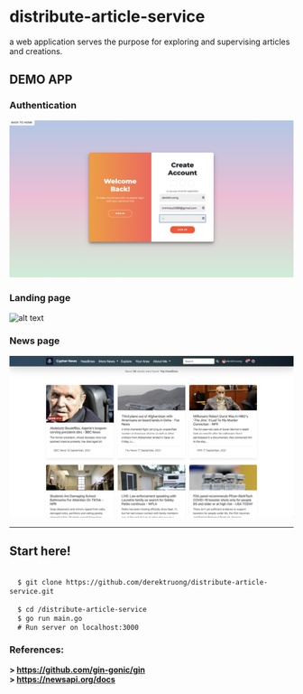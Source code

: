 # distribute-article-service
a web application serves the purpose for exploring and supervising articles and creations.

## DEMO APP
### Authentication
![alt text](./public/assets/screenshot/auth.png?raw=true "Optional Title")
### Landing page
![alt text](./public/assets/screenshot/landing.png?raw=true "Optional Title")
### News page
![alt text](./public/assets/screenshot/news.png?raw=true "Optional Title")


<hr>
<h2>Start here!</h3>
<pre><code>
  $ git clone https://github.com/derektruong/distribute-article-service.git<br>
  $ cd /distribute-article-service
  $ go run main.go
  # Run server on localhost:3000
</pre></code>

### References:
  <strong>> https://github.com/gin-gonic/gin</strong><br>
  <strong>> https://newsapi.org/docs</strong>
